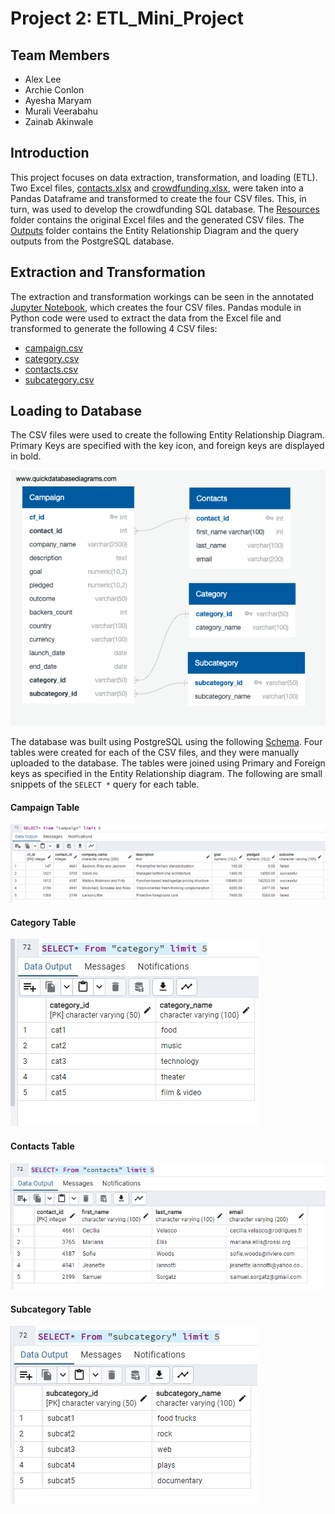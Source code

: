 # Project 2: ETL_Mini_Project

## Team Members
- Alex Lee
- Archie Conlon
- Ayesha Maryam
- Murali Veerabahu
- Zainab Akinwale


## Introduction
This project focuses on data extraction, transformation, and loading (ETL). Two Excel files, [contacts.xlsx](Resources/contacts.xlsx) and [crowdfunding.xlsx](Resources/crowdfunding.xlsx), were taken into a Pandas Dataframe and transformed to create the four CSV files. This, in turn, was used to develop the crowdfunding SQL database. The [Resources](Resources) folder contains the original Excel files and the generated CSV files. The [Outputs](Outputs) folder contains the Entity Relationship Diagram and the query outputs from the PostgreSQL database.

## Extraction and Transformation
The extraction and transformation workings can be seen in the annotated [Jupyter Notebook](ETL_Mini_Project_ALee_AConlon_AMaryam_MVeerabahu_ZAkinwale.ipynb), which creates the four CSV files. Pandas module in Python code were used to extract the data from the Excel file and transformed to generate the following 4 CSV files:

- [campaign.csv](Outputs/campaign.csv)
- [category.csv](Outputs/category.csv)
- [contacts.csv](Outputs/contacts.csv)
- [subcategory.csv](Outputs/subcategory.csv)

## Loading to Database
The CSV files were used to create the following Entity Relationship Diagram. Primary Keys are specified with the key icon, and foreign keys are displayed in bold.

![ERD](Outputs/ERD.png)

The database was built using PostgreSQL using the following [Schema](crowdfunding_db_schema.sql). Four tables were created for each of the CSV files, and they were manually uploaded to the database. The tables were joined using Primary and Foreign keys as specified in the Entity Relationship diagram. 
The following are small snippets of the ```SELECT *``` query for each table.

#### Campaign Table
![Campaign Table](Outputs/CampaignTable.png)

#### Category Table
![Category Table](Outputs/CategoryTable.png)

#### Contacts Table
![Contacts Table](Outputs/ContactsTable.png)

#### Subcategory Table
![Subcategory Table](Outputs/SubcategoryTable.png)

